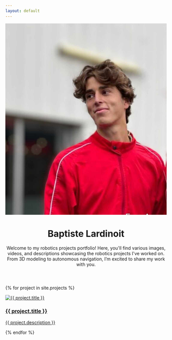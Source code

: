 ```yaml
---
layout: default
---
```

<link rel="stylesheet" href="/assets/css/style.css">

<header class="main-header">
  <div class="header-content">
    <img src="/assets/images/422765839_695656782722177_1716881690510392068_n.jpg" alt="Profile Picture" class="profile-pic">
    <div class="intro-text">
      <h1>Baptiste Lardinoit</h1>
      <p>Welcome to my robotics projects portfolio! Here, you'll find various images, videos, and descriptions showcasing the robotics projects I've worked on. From 3D modeling to autonomous navigation, I’m excited to share my work with you.</p>
    </div>
  </div>
</header>

<div class="project-grid">

{% for project in site.projects %}
  <div class="project-card">
    <a href="{{ project.url | relative_url }}">
      <div class="image-container">
        <img src="{{ project.image }}" alt="{{ project.title }}">
        <div class="overlay">
          <h3>{{ project.title }}</h3>
          <p>{{ project.description }}</p>
        </div>
      </div>
    </a>
  </div>
{% endfor %}


</div>
